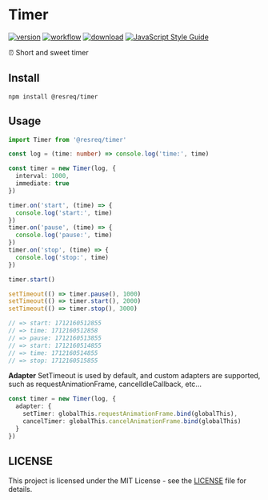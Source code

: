 # Timer

[![version](https://img.shields.io/github/v/release/molvqingtai/timer)](https://www.npmjs.com/package/@resreq/timer) [![workflow](https://github.com/molvqingtai/timer/actions/workflows/ci.yml/badge.svg)](https://github.com/molvqingtai/timer/actions) [![download](https://img.shields.io/npm/dt/@resreq/timer)](https://www.npmjs.com/package/@resreq/timer) [![JavaScript Style Guide](https://img.shields.io/badge/code_style-standard-brightgreen.svg)](https://standardjs.com)

⏰ Short and sweet timer

## Install

```shell
npm install @resreq/timer
```

## Usage

```typescript
import Timer from '@resreq/timer'

const log = (time: number) => console.log('time:', time)

const timer = new Timer(log, {
  interval: 1000,
  immediate: true
})

timer.on('start', (time) => {
  console.log('start:', time)
})
timer.on('pause', (time) => {
  console.log('pause:', time)
})
timer.on('stop', (time) => {
  console.log('stop:', time)
})

timer.start()

setTimeout(() => timer.pause(), 1000)
setTimeout(() => timer.start(), 2000)
setTimeout(() => timer.stop(), 3000)

// => start: 1712160512855
// => time: 1712160512858
// => pause: 1712160513855
// => start: 1712160514855
// => time: 1712160514855
// => stop: 1712160515855
```

**Adapter**
SetTimeout is used by default, and custom adapters are supported, such as requestAnimationFrame, cancelIdleCallback, etc...

```typescript
const timer = new Timer(log, {
  adapter: {
    setTimer: globalThis.requestAnimationFrame.bind(globalThis),
    cancelTimer: globalThis.cancelAnimationFrame.bind(globalThis)
  }
})
```

## LICENSE

This project is licensed under the MIT License - see the [LICENSE](https://github.com/molvqingtai/timer/blob/main/LICENSE) file for details.
